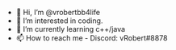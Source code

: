 - 👋 Hi, I’m @vrobertbb4life
- 👀 I’m interested in coding.
- 🌱 I’m currently learning c++/java
- 📫 How to reach me  - Discord: vRobert#8878

<!---
vrobertbb4life/vrobertbb4life is a ✨ special ✨ repository because its `README.md` (this file) appears on your GitHub profile.
You can click the Preview link to take a look at your changes.
--->
